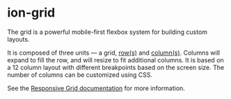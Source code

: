 # ion-grid


The grid is a powerful mobile-first flexbox system for building custom layouts.

It is composed of three units — a grid, [row(s)](../row) and [column(s)](../col). Columns will expand to fill the row, and will resize to fit additional columns. It is based on a 12 column layout with different breakpoints based on the screen size. The number of columns can be customized using CSS.

See the [Responsive Grid documentation](/docs/layout/grid) for more information.
